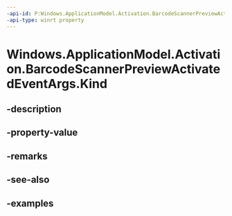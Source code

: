 ```yaml
---
-api-id: P:Windows.ApplicationModel.Activation.BarcodeScannerPreviewActivatedEventArgs.Kind
-api-type: winrt property
---
```


<!-- Property syntax.
public ActivationKind Kind { get; }
-->

# Windows.ApplicationModel.Activation.BarcodeScannerPreviewActivatedEventArgs.Kind

## -description

## -property-value

## -remarks

## -see-also

## -examples

